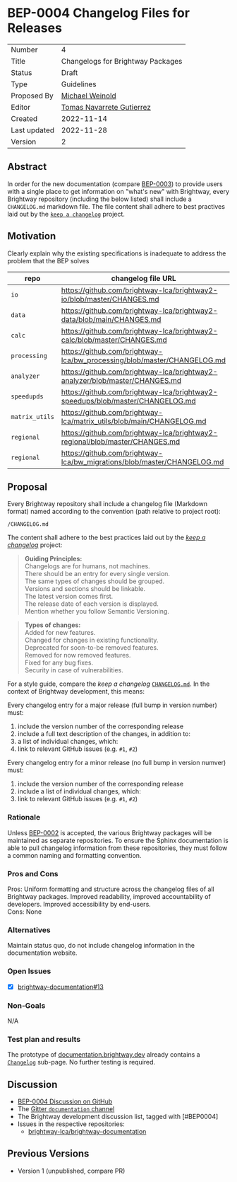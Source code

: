 # BEP-0004 Changelog Files for Releases

| | |
| - | - |
| Number | 4 |
| Title | Changelogs for Brightway Packages |
| Status | Draft |
| Type | Guidelines |
| Proposed By | [Michael Weinold](mailto:dev@weinold.ch) |
| Editor | [Tomas Navarrete Gutierrez](mailto:) |
| Created | 2022-11-14 |
| Last updated | 2022-11-28 |
| Version | 2 |

## Abstract

In order for the new documentation (compare [BEP-0003](https://github.com/brightway-lca/enhancement-proposals/blob/ca80e219917ed612f74936fd7f7e60cb3ee1b2eb/proposals/0003_documentation.md)) to provide users with a single place to get information on "what's new" with Brightway, every Brightway repository (including the below listed) shall include a `CHANGELOG.md` markdown file. The file content shall adhere to best practives laid out by the [`keep a changelog`](https://keepachangelog.com/en/1.0.0/) project.

## Motivation

Clearly explain why the existing specifications is inadequate to address the problem that the BEP solves

| repo | changelog file URL |
| ---- | ------------------ |
| `io` | https://github.com/brightway-lca/brightway2-io/blob/master/CHANGES.md |
| `data` | https://github.com/brightway-lca/brightway2-data/blob/main/CHANGES.md |
| `calc` | https://github.com/brightway-lca/brightway2-calc/blob/master/CHANGES.md |
| `processing` | https://github.com/brightway-lca/bw_processing/blob/master/CHANGELOG.md | 
| `analyzer` | https://github.com/brightway-lca/brightway2-analyzer/blob/master/CHANGES.md |
| `speedupds` | https://github.com/brightway-lca/brightway2-speedups/blob/master/CHANGELOG.md |
| `matrix_utils` | https://github.com/brightway-lca/matrix_utils/blob/main/CHANGELOG.md |
| `regional` | https://github.com/brightway-lca/brightway2-regional/blob/master/CHANGES.md |
| `regional` | https://github.com/brightway-lca/bw_migrations/blob/master/CHANGELOG.md |


## Proposal

Every Brightway repository shall include a changelog file (Markdown format) named according to the convention (path relative to project root): 

```
/CHANGELOG.md
```

The content shall adhere to the best practices laid out by the [_keep a changelog_](https://keepachangelog.com/en/1.0.0/) project:

> __Guiding Principles:__ \
Changelogs are for humans, not machines. \
There should be an entry for every single version. \
The same types of changes should be grouped. \
Versions and sections should be linkable. \
The latest version comes first. \
The release date of each version is displayed. \
Mention whether you follow Semantic Versioning.

> __Types of changes:__ \
Added for new features. \
Changed for changes in existing functionality. \
Deprecated for soon-to-be removed features. \
Removed for now removed features. \
Fixed for any bug fixes. \
Security in case of vulnerabilities.

For a style guide, compare the _keep a changelog_ [`CHANGELOG.md`](https://raw.githubusercontent.com/olivierlacan/keep-a-changelog/main/CHANGELOG.md). In the context of Brightway development, this means:  

Every changelog entry for a major release (full bump in version number) must:

1. include the version number of the corresponding release
1. include a full text description of the changes, in addition to:
2. a list of individual changes, which:
3. link to relevant GitHub issues (e.g. `#1`, `#2`)

Every changelog entry for a minor release (no full bump in version numver) must:

1. include the version number of the corresponding release
2. include a list of individual changes, which:
3. link to relevant GitHub issues (e.g. `#1`, `#2`)

### Rationale

Unless [BEP-0002](https://github.com/brightway-lca/enhancement-proposals/blob/ca80e219917ed612f74936fd7f7e60cb3ee1b2eb/proposals/0002_merge-repositories.md) is accepted, the various Brightway packages will be maintained as separate repositories. To ensure the Sphinx documentation is able to pull changelog information from these repositories, they must follow a common naming and formatting convention.

### Pros and Cons

Pros: Uniform formatting and structure across the changelog files of all Brightway packages. Improved readability, improved accountability of developers. Improved accessibility by end-users. \
Cons: None

### Alternatives

Maintain status quo, do not include changelog information in the documentation website.

### Open Issues

- [X] [brightway-documentation#13](https://github.com/brightway-lca/brightway-documentation/issues/13)

### Non-Goals

N/A

### Test plan and results

The prototype of [documentation.brightway.dev](https://documentation.brightway.dev/) already contains a [`Changelog`](https://documentation.brightway.dev/en/latest/source/5_changelog/0_index.html) sub-page. No further testing is required.

## Discussion

* [BEP-0004 Discussion on GitHub](https://github.com/brightway-lca/enhancement-proposals/discussions/26)
*  The [Gitter `documentation` channel](https://gitter.im/brightway-lca/documentation)
* The Brightway development discussion list, tagged with [#BEP0004]
* Issues in the respective repositories:
   - [brightway-lca/brightway-documentation](https://github.com/brightway-lca/brightway-documentation/issues/13)

## Previous Versions

 - Version 1 (unpublished, compare PR)